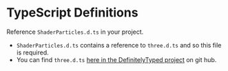 # TypeScript Definitions #

Reference `ShaderParticles.d.ts` in your project. 

- `ShaderParticles.d.ts` contains a reference to `three.d.ts` and so this file is required.
- You can find `three.d.ts` [here in the DefinitelyTyped project](https://github.com/borisyankov/DefinitelyTyped/tree/master/threejs) on git hub.